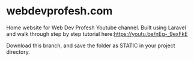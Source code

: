 # webdevprofesh.com
Home website for Web Dev Profesh Youtube channel. Built using Laravel and walk through step by step tutorial here:https://youtu.be/nEg-_9exFkE

Download this branch, and save the folder as STATIC in your project directory.
